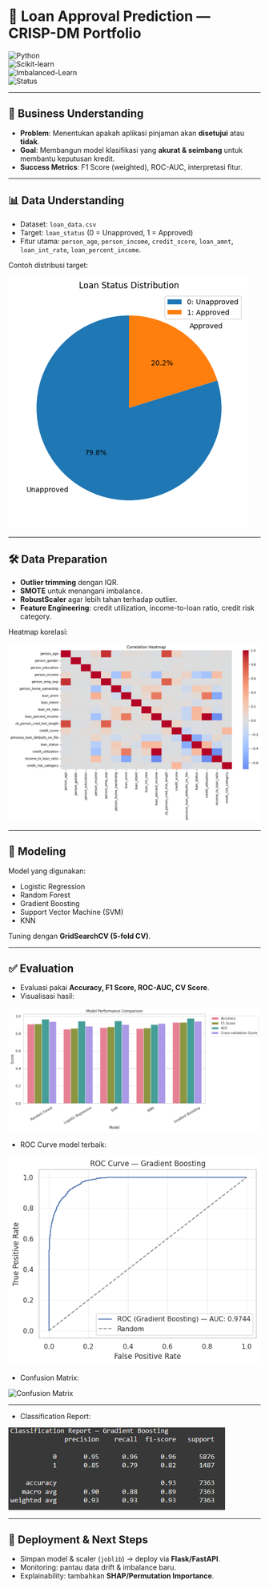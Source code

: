 # 🧠 Loan Approval Prediction — CRISP-DM Portfolio  

![Python](https://img.shields.io/badge/Python-3.10%2B-blue?logo=python)  
![Scikit-learn](https://img.shields.io/badge/Scikit--learn-ML-orange?logo=scikitlearn)  
![Imbalanced-Learn](https://img.shields.io/badge/Imbalanced--Learn-SMOTE-green)  
![Status](https://img.shields.io/badge/Build-Passing-brightgreen)  

---

## 📌 Business Understanding  
- **Problem**: Menentukan apakah aplikasi pinjaman akan **disetujui** atau **tidak**.  
- **Goal**: Membangun model klasifikasi yang **akurat & seimbang** untuk membantu keputusan kredit.  
- **Success Metrics**: F1 Score (weighted), ROC-AUC, interpretasi fitur.  

---

## 📊 Data Understanding  
- Dataset: `loan_data.csv`  
- Target: `loan_status` (0 = Unapproved, 1 = Approved)  
- Fitur utama: `person_age`, `person_income`, `credit_score`, `loan_amnt`, `loan_int_rate`, `loan_percent_income`.  

Contoh distribusi target:  

![Loan Status Distribution](loan_status_pie.png)  

---

## 🛠️ Data Preparation  
- **Outlier trimming** dengan IQR.  
- **SMOTE** untuk menangani imbalance.  
- **RobustScaler** agar lebih tahan terhadap outlier.  
- **Feature Engineering**: credit utilization, income-to-loan ratio, credit risk category.  

Heatmap korelasi:  

![Heatmap](heatmap.png)  

---

## 🤖 Modeling  
Model yang digunakan:  
- Logistic Regression  
- Random Forest  
- Gradient Boosting  
- Support Vector Machine (SVM)  
- KNN  

Tuning dengan **GridSearchCV (5-fold CV)**.  

---

## ✅ Evaluation  
- Evaluasi pakai **Accuracy, F1 Score, ROC-AUC, CV Score**.  
- Visualisasi hasil:  

![Model Comparison](model_comparison.png)  

- ROC Curve model terbaik:  

![ROC Curve](roc_curve.png)  

- Confusion Matrix:  

![Confusion Matrix](cn.png)  

---
- Classification Report:  

![Classification Report](cr.png)  

---

## 🚀 Deployment & Next Steps  
- Simpan model & scaler (`joblib`) → deploy via **Flask/FastAPI**.  
- Monitoring: pantau data drift & imbalance baru.  
- Explainability: tambahkan **SHAP/Permutation Importance**.  
